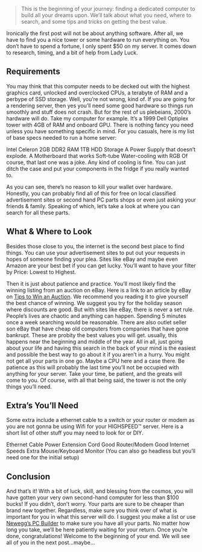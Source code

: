 > This is the beginning of your journey: finding a dedicated computer to build all your dreams upon. We’ll talk about what you need, where to search, and some tips and tricks on getting the best value.


Ironically the first post will not be about anything software. After all, we have to find you a nice tower or some hardware to run everything on. You don’t have to spend a fortune, I only spent $50 on my server. It comes down to research, timing, and a bit of help from Lady Luck.

## Requirements

You may think that this computer needs to be decked out with the highest graphics card, unlocked and overclocked CPUs, a terabyte of RAM and a perbype of SSD storage. Well, you’re not wrong, kind of. If you are going for a rendering server, then yes you’ll need some good hardware so things run smoothly and stuff does not crash. But for the rest of us plebeians, 2000’s hardware will do. Take my computer for example. It’s a 1999 Dell Optiplex tower with 4GB of RAM and onboard GPU. There is nothing fancy you need unless you have something specific in mind. For you casuals, here is my list of base specs needed to run a home server:

Intel Celeron
2GB DDR2 RAM
1TB HDD Storage
A Power Supply that doesn’t explode.
A Motherboard that works
Soft-tube Water-cooling with RGB
Of course, that last one was a joke. Any kind of cooling is fine. You can just ditch the case and put your components in the fridge if you really wanted to.

As you can see, there’s no reason to kill your wallet over hardware. Honestly, you can probably find all of this for free on local classified advertisement sites or second hand PC parts shops or even just asking your friends & family. Speaking of which, let’s take a look at where you can search for all these parts.

## What & Where to Look

Besides those close to you, the internet is the second best place to find things. You can use your advertisement sites to put out your requests in hopes of someone finding your plea. Sites like eBay and maybe even Amazon are your best bet if you can get lucky. You’ll want to have your filter by Price: Lowest to Highest.

Then it is just about patience and practice. You’ll most likely find the winning listing from an auction on eBay. Here is a link to an article by eBay on [Tips to Win an Auction](https://www.ebay.com/help/buying/bidding/tips-winning-auctions?id=4015). We recommend you reading it to give yourself the best chance of winning. We suggest you try for the holiday season where discounts are good. But with sites like eBay, there is never a set rule. People’s lives are chaotic and anything can happen. Spending 5 minutes once a week searching would be reasonable. There are also outlet seller son eBay that have cheap old computers from companies that have gone bankrupt. These are probity the best values you will get. usually, this happens near the beginning and middle of the year. All in all, just going about your life and having this search in the back of your mind is the easiest and possible the best way to go about it if you aren’t in a hurry. You might not get all your parts in one go. Maybe a CPU here and a case there. Be patience as this will probably the last time you’ll not be occupied with anything for your server. Take your time, be patient, and the greats will come to you. Of course, with all that being said, the tower is not the only things you’ll need.

## Extra’s You’ll Need

Some extra include a ethernet cable to a switch or your router or modem as you are not gonna be using Wifi for your HIGHSPEED™ server. Here is a short list of other stuff you may need to look for or DIY.

Ethernet Cable
Power Extension Cord
Good Router/Modem
Good Internet Speeds
Extra Mouse/Keyboard
Monitor (You can also go headless but you’ll need one for the initial setup)

## Conclusion

And that’s it! With a bit of luck, skill, and blessing from the cosmos, you will have gotten your very own second-hand computer for less than $100 bucks! If you didn’t, don’t worry. Your parts are sure to be cheaper than brand new together. Regardless, make sure you think over of what is important for you in what this server will do. I suggest you make a list or use [Newegg’s PC Builder](https://www.newegg.com/tools/custom-pc-builder) to make sure you have all your parts. No matter how long you take, we’ll be here patiently waiting for your return. Once you’re done, congratulations! Welcome to the beginning of your end. We will see all of you in the next post…maybe…
